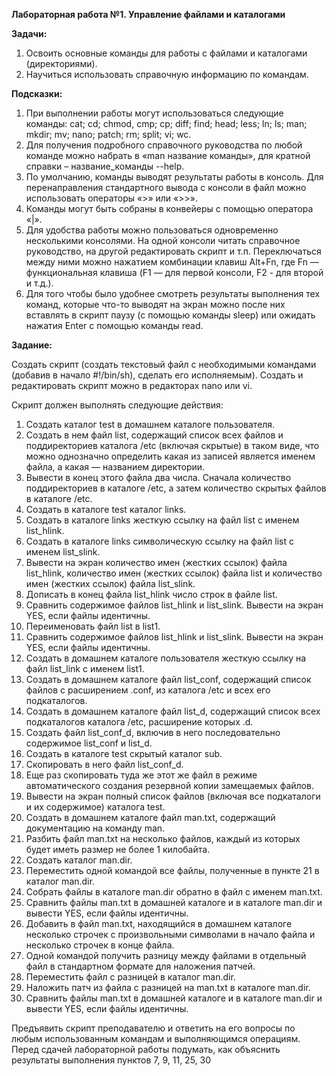﻿**Лабораторная работа №1. Управление файлами и каталогами** 

**Задачи:** 

1. Освоить основные команды для работы с файлами и каталогами (директориями). 
1. Научиться использовать справочную информацию по командам. 

**Подсказки:** 

1. При выполнении работы могут использоваться следующие команды:  cat; cd; chmod, cmp; cp; diff; find; head; less; ln; ls; man; mkdir; mv; nano; patch; rm; split; vi; wc. 
1. Для получения подробного справочного руководства по любой команде можно набрать в «man  название команды», для кратной справки – название_команды --help. 
1. По умолчанию, команды выводят результаты работы в консоль. Для перенаправления стандартного вывода с консоли в файл можно использовать операторы  «>» или «>>». 
1. Команды могут быть собраны в конвейеры с помощью оператора «|». 
1. Для удобства работы можно пользоваться одновременно несколькими консолями. На одной консоли читать справочное руководство, на другой редактировать скрипт и т.п. Переключаться между ними можно нажатием комбинации клавиш Alt+Fn, где Fn — функциональная клавиша (F1 — для первой консоли, F2 - для второй и т.д.). 
1. Для того чтобы было удобнее смотреть результаты выполнения тех команд, которые что-то выводят на экран можно после них вставлять в скрипт паузу (с помощью команды sleep) или ожидать нажатия Enter с помощью команды read. 

**Задание:** 

Создать скрипт (создать текстовый файл с необходимыми командами (добавив в начало #!/bin/sh), сделать его исполняемым). Создать и редактировать скрипт можно в редакторах nano или vi. 

Скрипт должен выполнять следующие действия: 

1. Создать каталог test в домашнем каталоге пользователя. 
1. Создать в нем файл list, содержащий список всех файлов и поддиректориев каталога /etc (включая скрытые) в таком виде, что можно однозначно определить какая из записей является именем файла, а какая — названием директории. 
1. Вывести в конец этого файла два числа. Сначала количество поддиректориев в каталоге /etc, а затем количество скрытых файлов в каталоге /etc. 
1. Создать в каталоге test каталог links. 
1. Создать в каталоге links жесткую ссылку на файл list с именем list_hlink. 
1. Создать в каталоге links символическую ссылку на файл list с именем list_slink. 
1. Вывести на экран количество имен (жестких ссылок) файла list_hlink, количество имен (жестких ссылок) файла list и количество имен (жестких ссылок) файла list_slink. 
1. Дописать в конец файла list_hlink число строк в файле list.  
1. Сравнить содержимое файлов list_hlink и list_slink. Вывести на экран YES, если файлы идентичны. 
1. Переименовать файл list в list1. 
1. Сравнить содержимое файлов list_hlink и list_slink. Вывести на экран YES, если файлы идентичны. 
1. Создать в домашнем каталоге пользователя жесткую ссылку на файл list_link с именем list1. 
1. Создать в домашнем каталоге файл list_conf, содержащий список файлов с расширением .conf, из каталога /etc и всех его подкаталогов. 
1. Создать в домашнем каталоге файл list_d, содержащий список всех подкаталогов каталога /etc, расширение которых .d. 
1. Создать файл list_conf_d, включив в него последовательно содержимое list_conf и list_d. 
1. Создать в каталоге test скрытый каталог sub. 
1. Скопировать в него файл list_conf_d. 
1. Еще раз скопировать туда же этот же файл в режиме автоматического создания резервной копии замещаемых файлов. 
1. Вывести на экран полный список файлов (включая все подкаталоги и их содержимое) каталога test. 
1. Создать в домашнем каталоге файл man.txt, содержащий документацию на команду man. 
21. Разбить файл man.txt на несколько файлов, каждый из которых будет иметь размер не более 1 килобайта. 
21. Создать каталог man.dir. 
21. Переместить одной командой все файлы, полученные в пункте 21 в каталог man.dir. 
21. Собрать файлы в каталоге man.dir обратно в файл с именем man.txt. 
21. Сравнить файлы man.txt в домашней каталоге и в каталоге man.dir и вывести YES, если файлы идентичны. 
21. Добавить в файл man.txt, находящийся в домашнем каталоге несколько строчек с произвольными символами в начало файла и несколько строчек в конце файла. 
21. Одной командой получить разницу между файлами в отдельный файл в стандартном формате для наложения патчей. 
21. Переместить файл с разницей в каталог man.dir. 
21. Наложить патч из файла с разницей на man.txt в каталоге man.dir. 
21. Сравнить файлы man.txt в домашней каталоге и в каталоге man.dir и вывести YES, если файлы идентичны. 

Предъявить скрипт преподавателю и ответить на его вопросы по любым использованным командам и выполняющимся операциям. Перед сдачей лабораторной работы подумать, как объяснить результаты выполнения пунктов 7, 9, 11, 25, 30 
